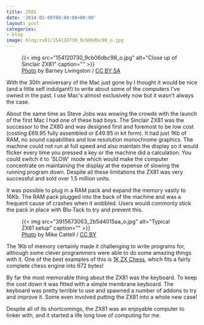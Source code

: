 ```yaml
---
title: ZX81
date: '2014-02-08T00:00:00+00:00'
layout: post
categories:
- blog
image: blog/zx81/154120730_9cb06dbc98_o.jpg
---
```


<figure>
  {{< img src="154120730_9cb06dbc98_o.jpg" alt="Close up of Sinclair ZX81" caption="" >}}

  <figcaption class="attribution"><a href="https://www.flickr.com/photos/barnoid/154120730">Photo</a> by Barney Livingston / <a href="http://creativecommons.org/licenses/by-sa/2.0/">CC BY SA</a></figcaption>
</figure>

With the 30th anniversary of the Mac just gone by I thought it would be nice (and a little self indulgant!) to write about some of the computers I've owned in the past. I use Mac's almost exclusively now but it wasn't always the case.

<!--more-->

About the same time as Steve Jobs was wowing the crowds with the launch of the first Mac I had one of these bad boys. The Sinclair ZX81 was the successor to the ZX80 and was designed first and foremost to be low cost (costing £69.95 fully assembled or £49.95 in kit form). It had just 1Kb of RAM, no sound capabilities and low resolution monochrome graphics. The machine could not run at full speed and also maintain the display so it would flicker every time you pressed a key or the machine did a calculation. You could switch it to 'SLOW' mode which would make the computer concentrate on maintaining the display at the expense of slowing the running program down. Despite all these limitations the ZX81 was very successful and sold over 1.5 million units.

It was possible to plug in a RAM pack and expand the memory vastly to 16Kb. The RAM pack plugged into the back of the machine and was a frequent cause of crashes when it wobbled. Users would commonly stick the pack in place with Blu-Tack to try and prevent this.

<figure>
  {{< img src="3915673063_2b5d4015aa_o.jpg" alt="Typical ZX81 setup" caption="" >}}

  <figcaption class="attribution"><a href="https://www.flickr.com/photos/mikecattell/3915673063">Photo</a> by 
Mike Cattell / <a href="https://creativecommons.org/licenses/by/2.0/">CC BY</a></figcaption>
</figure>

The 1Kb of memory certainly made it challenging to write programs for, although some clever programmers were able to do some amazing things with it. One of the best examples of this is [1K ZX Chess](http://chessprogramming.wikispaces.com/1K+ZX+Chess), which fits a fairly complete chess engine into 672 bytes!

By far the most memorable thing about the ZX81 was the keyboard. To keep the cost down it was fitted with a simple membrane keyboard. The keyboard was pretty terrible to use and spawned a number of addons to try and improve it. Some even involved putting the ZX81 into a whole new case!

Despite all of its shortcomings, the ZX81 was an enjoyable computer to tinker with, and it started a life long love of computing for me.




